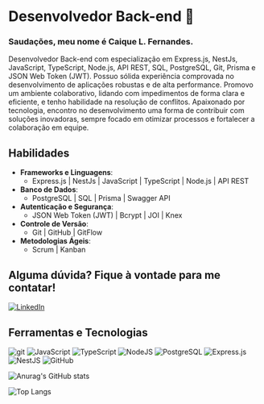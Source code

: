# Desenvolvedor Back-end 👋

### Saudações, meu nome é Caique L. Fernandes.

Desenvolvedor Back-end com especialização em Express.js, NestJs, JavaScript, TypeScript, Node.js, API REST, SQL, PostgreSQL, Git, Prisma e JSON Web Token (JWT). Possuo sólida experiência comprovada no desenvolvimento de aplicações robustas e de alta performance. Promovo um ambiente colaborativo, lidando com impedimentos de forma clara e eficiente, e tenho habilidade na resolução de conflitos. Apaixonado por tecnologia, encontro no desenvolvimento uma forma de contribuir com soluções inovadoras, sempre focado em otimizar processos e fortalecer a colaboração em equipe.

## Habilidades

- **Frameworks e Linguagens**:
  - Express.js | NestJs | JavaScript | TypeScript | Node.js | API REST
- **Banco de Dados**:
  - PostgreSQL | SQL | Prisma | Swagger API
- **Autenticação e Segurança**:
  - JSON Web Token (JWT) | Bcrypt | JOI | Knex
- **Controle de Versão**:
  - Git | GitHub | GitFlow
- **Metodologias Ágeis**:
  - Scrum | Kanban

## Alguma dúvida? Fique à vontade para me contatar!

[![LinkedIn](https://img.shields.io/badge/LinkedIn-0077B5?style=for-the-badge&logo=linkedin&logoColor=white)](https://www.linkedin.com/in/caique-lima-developer/)
  
## Ferramentas e Tecnologias 

![git](https://img.shields.io/badge/GIT-E44C30?style=for-the-badge&logo=git&logoColor=white) ![JavaScript](https://img.shields.io/badge/JavaScript-FFFF00?style=for-the-badge&logo=javascript&logoColor=000000) ![TypeScript](https://img.shields.io/badge/TypeScript-007ACC?style=for-the-badge&logo=typescript&logoColor=white) ![NodeJS](https://img.shields.io/badge/Node%20js-339933?style=for-the-badge&logo=nodedotjs&logoColor=white) ![PostgreSQL](https://img.shields.io/badge/PostgreSQL-316192?style=for-the-badge&logo=postgresql&logoColor=white) ![Express.js](https://img.shields.io/badge/Express%20js-000000?style=for-the-badge&logo=express&logoColor=white) ![NestJS](https://img.shields.io/badge/nestjs-E0234E?style=for-the-badge&logo=nestjs&logoColor=white) ![GitHub](https://img.shields.io/badge/GitHub-000000?style=for-the-badge&logo=github&logoColor=white)

![Anurag's GitHub stats](https://github-readme-stats.vercel.app/api?username=Caique-LF&show_icons=true&theme=transparent&title_color=00BFFF&text_color=FFFFFF&icon_color=00BFFF)

![Top Langs](https://github-readme-stats.vercel.app/api/top-langs/?username=Caique-LF&layout=donut&theme=transparent&title_color=00BFFF&text_color=FFFFFF) 

